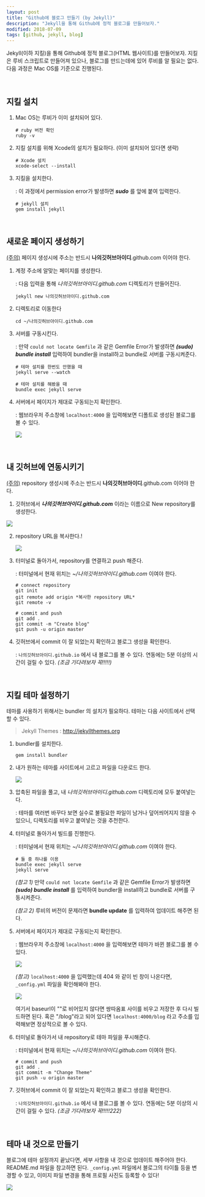 ```yaml
---
layout: post
title: "Github에 블로그 만들기 (by Jekyll)"
description: "Jekyll을 통해 Github에 정적 블로그를 만들어보자."
modified: 2018-07-09
tags: [github, jekyll, blog]
---
```


Jekyll(이하 지킬)을 통해 Github에 정적 블로그(HTML 웹사이트)를 만들어보자. 지킬은 루비 스크립트로 만들어져 있으나, 블로그를 만드는데에 있어 루비를 알 필요는 없다. 다음 과정은 Mac OS를 기준으로 진행된다.


<br />

## 지킬 설치

1. Mac OS는 루비가 이미 설치되어 있다.

   ~~~
   # ruby 버전 확인
   ruby -v
   ~~~



2. 지킬 설치를 위해 Xcode의 설치가 필요하다. (이미 설치되어 있다면 생략)

   ~~~
   # Xcode 설치
   xcode-select --install
   ~~~



3. 지킬을 설치한다.

   : 이 과정에서 permission error가 발생하면 ***sudo*** 를 앞에 붙여 입력한다.

   ~~~
   # jekyll 설치
   gem install jekyll
   ~~~




<br />

## 새로운 페이지 생성하기

<u>(주의)</u> 페이지 생성시에 주소는 반드시 **나의깃허브아이디**.github.com 이어야 한다.



1. 계정 주소에 알맞는 페이지를 생성한다.

   : 다음 입력을 통해 *나의깃허브아이디.github.com* 디렉토리가 만들어진다.

   ~~~
   jekyll new 나의깃허브아이디.github.com
   ~~~



2. 디렉토리로 이동한다

   ~~~
   cd ~/나의깃허브아이디.github.com
   ~~~



3. 서버를 구동시킨다.

   : 만약 `could not locate Gemfile` 과 같은 Gemfile Error가 발생하면 ***(sudo) bundle install*** 입력하여 bundler을 install하고 bundle로 서버를 구동시켜준다.

   ~~~
   # 테마 설치를 한번도 안했을 때
   jekyll serve --watch
   ~~~

   ~~~
   # 테마 설치를 해봤을 때
   bundle exec jekyll serve
   ~~~



4. 서버에서 페이지가 제대로 구동되는지 확인한다.

   : 웹브라우저 주소창에 `localhost:4000` 을 입력해보면 디폴트로 생성된 블로그를 볼 수 있다.

   <img src="/images/fulls/01.jpg" class="fit image">




<br />

## 내 깃허브에 연동시키기

<u>(주의)</u> repository 생성시에 주소는 반드시 **나의깃허브아이디**.github.com 이어야 한다.



1. 깃허브에서 ***나의깃허브아이디.github.com*** 이라는 이름으로 New repository를 생성한다.

<img src="/images/fulls/02.jpg" class="fit image">



2. repository URL을 복사한다.!

   <img src="/images/fulls/03.jpg" class="fit image">



3. 터미널로 돌아가서, repository를 연결하고 push 해준다.

   : 터미널에서 현재 위치는 *~/나의깃허브아이디.github.com* 이여야 한다.

   ~~~
   # connect repository
   git init
   git remote add origin *복사한 repository URL*
   git remote -v

   # commit and push
   git add .
   git commit -m "Create blog"
   git push -u origin master
   ~~~



4. 깃허브에서 commit 이 잘 되었는지 확인하고 블로그 생성을 확인한다.

   : `나의깃허브아이디.github.io` 에서 내 블로그를 볼 수 있다. 연동에는 5분 이상의 시간이 걸릴 수 있다. *(조금 기다려보자 꼭!!!!!)*




<br />

## 지킬 테마 설정하기

테마를 사용하기 위해서는 bundler 의 설치가 필요하다. 테마는 다음 사이트에서 선택할 수 있다.

> Jekyll Themes :  http://jekyllthemes.org



1. bundler를 설치한다.

   ~~~
   gem install bundler
   ~~~



2. 내가 원하는 테마를 사이트에서 고르고 파일을 다운로드 한다.

   <img src="/images/fulls/04.jpg" class="fit image">



3. 압축된 파일을 풀고, 내 *나의깃허브아이디.github.com* 디렉토리에 모두 붙여넣는다.

   : 테마를 여러번 바꾸다 보면 실수로 불필요한 파일이 남거나 덮어씌어지지 않을 수 있으니, 디렉토리를 비우고 붙여넣는 것을 추천한다.



4. 터미널로 돌아가서 빌드를 진행한다.

   : 터미널에서 현재 위치는 *~/나의깃허브아이디.github.com* 이여야 한다.

   ~~~
   # 둘 중 하나를 이용
   bundle exec jekyll serve
   jekyll serve
   ~~~

   *(참고 1)* 만약 `could not locate Gemfile` 과 같은 Gemfile Error가 발생하면 	***(sudo) bundle install*** 를 입력하여 bundler을 install하고 bundle로 서버를 구동시켜준다.

   *(참고 2)* 루비의 버전이 문제라면 **bundle update** 를 입력하여 업데이트 해주면 된다.



5. 서버에서 페이지가 제대로 구동되는지 확인한다.

   : 웹브라우저 주소창에 `localhost:4000` 을 입력해보면 테마가 바뀐 블로그를 볼 수 있다.

   <img src="/images/fulls/05.jpg" class="fit image">

   *(참고)* `localhost:4000` 을 입력했는데 404 와 같이 빈 창이 나온다면, `_config.yml` 파일을 확인해봐야 한다.

   <img src="/images/fulls/06.jpg" class="fit image">

   여기서 baseurl이 ""로 비어있지 않다면 쌍따옴표 사이를 비우고 저장한 후 다시 빌드하면 된다. 혹은 "/blog"라고 되어 있다면 `localhost:4000/blog` 라고 주소를 입력해보면 정상적으로 볼 수 있다.



6. 터미널로 돌아가서 내 repository로 테마 파일을 푸시해준다.

   : 터미널에서 현재 위치는 *~/나의깃허브아이디.github.com* 이여야 한다.

   ~~~
   # commit and push
   git add .
   git commit -m "Change Theme"
   git push -u origin master
   ~~~



7. 깃허브에서 commit 이 잘 되었는지 확인하고 블로그 생성을 확인한다.

   : `나의깃허브아이디.github.io` 에서 내 블로그를 볼 수 있다. 연동에는 5분 이상의 시간이 걸릴 수 있다. *(조금 기다려보자 꼭!!!!!222)*




<br />

## 테마 내 것으로 만들기

블로그에 테마 설정까지 끝났다면, 세부 사항을 내 것으로 업데이트 해주어야 한다. README.md 파일을 참고하면 된다. `_config.yml` 파일에서 블로그의 타이틀 등을 변경할 수 있고, 이미지 파일 변경을 통해 프로필 사진도 등록할 수 있다!

<img src="/images/fulls/07.jpg" class="fit image">
